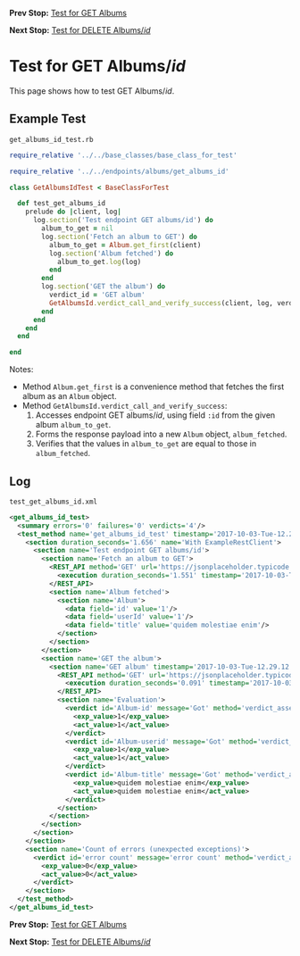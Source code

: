 <!--- GENERATED FILE, DO NOT EDIT --->
**Prev Stop:** [Test for GET Albums](./GetAlbums.md)

**Next Stop:** [Test for DELETE Albums/_id_](./DeleteAlbumsId.md)


# Test for GET Albums/_id_

This page shows how to test GET Albums/_id_.

## Example Test

<code>get_albums_id_test.rb</code>
```ruby
require_relative '../../base_classes/base_class_for_test'

require_relative '../../endpoints/albums/get_albums_id'

class GetAlbumsIdTest < BaseClassForTest

  def test_get_albums_id
    prelude do |client, log|
      log.section('Test endpoint GET albums/id') do
        album_to_get = nil
        log.section('Fetch an album to GET') do
          album_to_get = Album.get_first(client)
          log.section('Album fetched') do
            album_to_get.log(log)
          end
        end
        log.section('GET the album') do
          verdict_id = 'GET album'
          GetAlbumsId.verdict_call_and_verify_success(client, log, verdict_id, album_to_get)
        end
      end
    end
  end

end
```

Notes:

- Method `Album.get_first` is a convenience method that fetches the first album as an `Album` object.
- Method `GetAlbumsId.verdict_call_and_verify_success`:
  1.  Accesses endpoint GET albums/_id_, using field `:id` from the given album `album_to_get`.
  2.  Forms the response payload into a new `Album` object, `album_fetched`.
  3.  Verifies that the values in `album_to_get` are equal to those in `album_fetched`.

## Log

<code>test_get_albums_id.xml</code>
```xml
<get_albums_id_test>
  <summary errors='0' failures='0' verdicts='4'/>
  <test_method name='get_albums_id_test' timestamp='2017-10-03-Tue-12.29.11.149'>
    <section duration_seconds='1.656' name='With ExampleRestClient'>
      <section name='Test endpoint GET albums/id'>
        <section name='Fetch an album to GET'>
          <REST_API method='GET' url='https://jsonplaceholder.typicode.com/albums'>
            <execution duration_seconds='1.551' timestamp='2017-10-03-Tue-12.29.11.149'/>
          </REST_API>
          <section name='Album fetched'>
            <section name='Album'>
              <data field='id' value='1'/>
              <data field='userId' value='1'/>
              <data field='title' value='quidem molestiae enim'/>
            </section>
          </section>
        </section>
        <section name='GET the album'>
          <section name='GET album' timestamp='2017-10-03-Tue-12.29.12.710'>
            <REST_API method='GET' url='https://jsonplaceholder.typicode.com/albums/1'>
              <execution duration_seconds='0.091' timestamp='2017-10-03-Tue-12.29.12.710'/>
            </REST_API>
            <section name='Evaluation'>
              <verdict id='Album-id' message='Got' method='verdict_assert_equal?' outcome='passed' volatile='false'>
                <exp_value>1</exp_value>
                <act_value>1</act_value>
              </verdict>
              <verdict id='Album-userid' message='Got' method='verdict_assert_equal?' outcome='passed' volatile='false'>
                <exp_value>1</exp_value>
                <act_value>1</act_value>
              </verdict>
              <verdict id='Album-title' message='Got' method='verdict_assert_equal?' outcome='passed' volatile='false'>
                <exp_value>quidem molestiae enim</exp_value>
                <act_value>quidem molestiae enim</act_value>
              </verdict>
            </section>
          </section>
        </section>
      </section>
    </section>
    <section name='Count of errors (unexpected exceptions)'>
      <verdict id='error count' message='error count' method='verdict_assert_equal?' outcome='passed' volatile='true'>
        <exp_value>0</exp_value>
        <act_value>0</act_value>
      </verdict>
    </section>
  </test_method>
</get_albums_id_test>
```

**Prev Stop:** [Test for GET Albums](./GetAlbums.md)

**Next Stop:** [Test for DELETE Albums/_id_](./DeleteAlbumsId.md)

